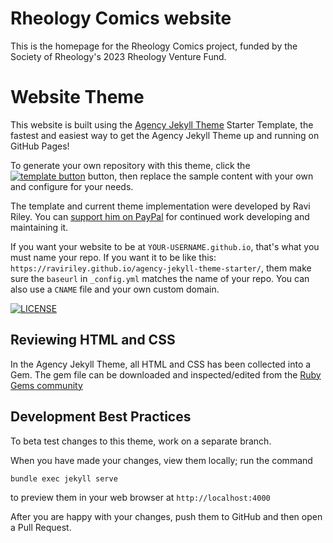 # Rheology Comics website

This is the homepage for the Rheology Comics project, funded by the Society of Rheology's 2023 Rheology Venture Fund.

# Website Theme

This website is built using the [Agency Jekyll Theme](https://github.com/raviriley/agency-jekyll-theme) Starter Template, the fastest and easiest way to get the Agency Jekyll Theme  up and running on GitHub Pages!

To generate your own repository with this theme, click the 
[![template button](https://img.shields.io/badge/-Use%20this%20template-brightgreen)](https://github.com/raviriley/agency-jekyll-theme-starter/generate) button, 
then replace the sample content with your own and configure for your needs.

The template and current theme implementation were developed by Ravi Riley. You can [support him on PayPal](https://www.paypal.me/raviriley) for continued work developing and maintaining it.

If you want your website to be at `YOUR-USERNAME.github.io`, that's what you must name your repo. If you want it to be like this: `https://raviriley.github.io/agency-jekyll-theme-starter/`, them make sure the `baseurl` in `_config.yml` matches the name of your repo. You can also use a `CNAME` file and your own custom domain.

[![LICENSE](https://img.shields.io/badge/license-MIT-lightgrey.svg)](https://github.com/raviriley/agency-jekyll-theme/blob/master/LICENSE.txt)

## Reviewing HTML and CSS

In the Agency Jekyll Theme, all HTML and CSS has been collected into a Gem. The gem file can be downloaded and inspected/edited from the [Ruby Gems community](https://rubygems.org/gems/jekyll-agency)

## Development Best Practices

To beta test changes to this theme, work on a separate branch.

When you have made your changes, view them locally; run the command
```bash
bundle exec jekyll serve
```
to preview them in your web browser at `http://localhost:4000`

After you are happy with your changes, push them to GitHub and then open a Pull Request.
